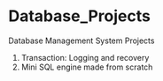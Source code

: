 # Database_Projects

Database Management System Projects 

1) Transaction: Logging and recovery 
2) Mini SQL engine made from scratch
